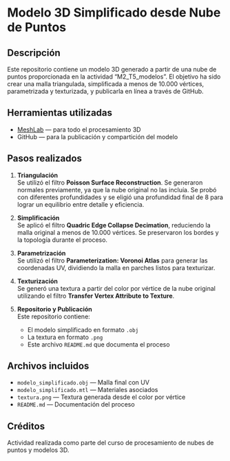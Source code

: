 # Modelo 3D Simplificado desde Nube de Puntos

## Descripción
Este repositorio contiene un modelo 3D generado a partir de una nube de puntos proporcionada en la actividad “M2_T5_modelos”. El objetivo ha sido crear una malla triangulada, simplificada a menos de 10.000 vértices, parametrizada y texturizada, y publicarla en línea a través de GitHub.

## Herramientas utilizadas
- [MeshLab](https://www.meshlab.net/) — para todo el procesamiento 3D
- GitHub — para la publicación y compartición del modelo

## Pasos realizados

1. **Triangulación**  
   Se utilizó el filtro **Poisson Surface Reconstruction**. Se generaron normales previamente, ya que la nube original no las incluía. Se probó con diferentes profundidades y se eligió una profundidad final de 8 para lograr un equilibrio entre detalle y eficiencia.

2. **Simplificación**  
   Se aplicó el filtro **Quadric Edge Collapse Decimation**, reduciendo la malla original a menos de 10.000 vértices. Se preservaron los bordes y la topología durante el proceso.

3. **Parametrización**  
   Se utilizó el filtro **Parameterization: Voronoi Atlas** para generar las coordenadas UV, dividiendo la malla en parches listos para texturizar.

4. **Texturización**  
   Se generó una textura a partir del color por vértice de la nube original utilizando el filtro **Transfer Vertex Attribute to Texture**.

5. **Repositorio y Publicación**  
   Este repositorio contiene:
   - El modelo simplificado en formato `.obj`
   - La textura en formato `.png`
   - Este archivo `README.md` que documenta el proceso

## Archivos incluidos
- `modelo_simplificado.obj` — Malla final con UV
- `modelo_simplificado.mtl` — Materiales asociados
- `textura.png` — Textura generada desde el color por vértice
- `README.md` — Documentación del proceso

## Créditos
Actividad realizada como parte del curso de procesamiento de nubes de puntos y modelos 3D.
